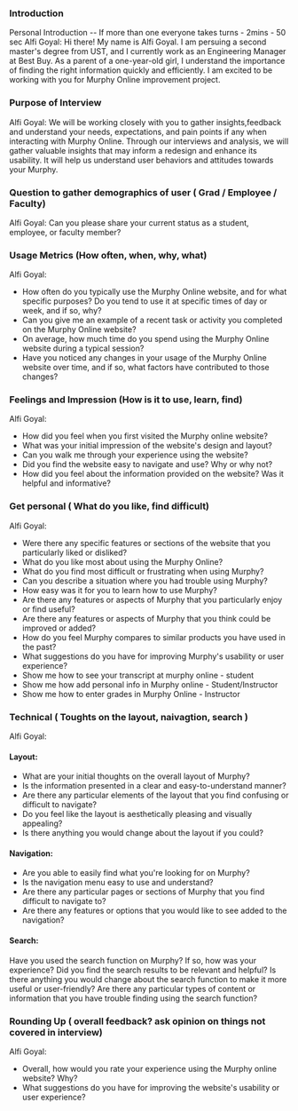 ### Introduction 

Personal Introduction  -- If more than  one everyone takes turns  - 2mins - 50 sec 
Alfi Goyal:
Hi there! My name is Alfi Goyal. I am persuing a second master's degree from UST, and I currently work as an Engineering Manager at Best Buy.
As a parent of a one-year-old girl, I understand the importance of finding the right information quickly and efficiently. I am excited to be working with you for Murphy Online improvement project. 


###  Purpose of Interview
Alfi Goyal:
We will be working closely with you to gather insights,feedback and understand your needs, expectations, and pain points if any when interacting with Murphy Online. Through our interviews and analysis, we will gather valuable insights that may inform a redesign and enhance its usability. It will help us understand user behaviors and attitudes towards your Murphy.



### Question to gather demographics of user ( Grad / Employee / Faculty)
Alfi Goyal:
Can you please share your current status as a student, employee, or faculty member?


### Usage Metrics (How often, when, why, what)
Alfi Goyal:
* How often do you typically use the Murphy Online website, and for what specific purposes? Do you tend to use it at specific times of day or week, and if so, why?
* Can you give me an example of a recent task or activity you completed on the Murphy Online website?
* On average, how much time do you spend using the Murphy Online website during a typical session?
* Have you noticed any changes in your usage of the Murphy Online website over time, and if so, what factors have contributed to those changes?


### Feelings and Impression (How is it to use, learn, find)
Alfi Goyal:
* How did you feel when you first visited the Murphy online website?
* What was your initial impression of the website's design and layout?
* Can you walk me through your experience using the website?
* Did you find the website easy to navigate and use? Why or why not?
* How did you feel about the information provided on the website? Was it helpful and informative?


### Get personal ( What do you like, find difficult)
Alfi Goyal:
* Were there any specific features or sections of the website that you particularly liked or disliked?
* What do you like most about using the Murphy Online?
* What do you find most difficult or frustrating when using Murphy?
* Can you describe a situation where you had trouble using Murphy?
* How easy was it for you to learn how to use Murphy?
* Are there any features or aspects of Murphy that you particularly enjoy or find useful?
* Are there any features or aspects of Murphy that you think could be improved or added?
* How do you feel Murphy compares to similar products you have used in the past?
* What suggestions do you have for improving Murphy's usability or user experience?
* Show me how to see your transcript at murphy online - student
* Show me how add personal info in Murphy online - Student/Instructor
* Show me how to enter grades in Murphy Online - Instructor

### Technical ( Toughts on the layout, naivagtion, search )
Alfi Goyal:
#### Layout:
* What are your initial thoughts on the overall layout of Murphy?
* Is the information presented in a clear and easy-to-understand manner?
* Are there any particular elements of the layout that you find confusing or difficult to navigate?
* Do you feel like the layout is aesthetically pleasing and visually appealing?
* Is there anything you would change about the layout if you could?
#### Navigation:
* Are you able to easily find what you're looking for on Murphy?
* Is the navigation menu easy to use and understand?
* Are there any particular pages or sections of Murphy that you find difficult to navigate to?
* Are there any features or options that you would like to see added to the navigation?
#### Search:
Have you used the search function on Murphy? If so, how was your experience?
Did you find the search results to be relevant and helpful?
Is there anything you would change about the search function to make it more useful or user-friendly?
Are there any particular types of content or information that you have trouble finding using the search function?

### Rounding Up ( overall feedback? ask opinion on things not covered in interview)
Alfi Goyal:
* Overall, how would you rate your experience using the Murphy online website? Why?
* What suggestions do you have for improving the website's usability or user experience?

